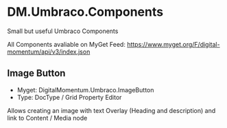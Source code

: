 # DM.Umbraco.Components
Small but useful Umbraco Components

All Components avaliable on MyGet Feed: https://www.myget.org/F/digital-momentum/api/v3/index.json

## Image Button
* Myget: DigitalMomentum.Umbraco.ImageButton
* Type: DocType / Grid Property Editor

Allows creating an image with text Overlay (Heading and description) and link to Content / Media node

